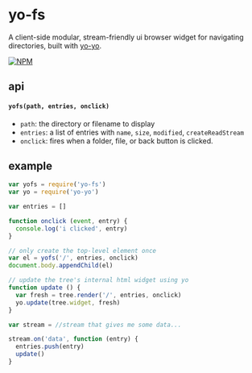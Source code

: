 # yo-fs

A client-side modular, stream-friendly ui browser widget for navigating directories, built with [yo-yo](npmjs.org/yo-yo).

[![NPM](https://nodei.co/npm/yo-fs.png)](https://nodei.co/npm/yo-fs/)

## api

#### `yofs(path, entries, onclick)`

  * `path`: the directory or filename to display
  * `entries`: a list of entries with `name`, `size`, `modified`, `createReadStream`
  * `onclick`: fires when a folder, file, or back button is clicked.

## example

```js
var yofs = require('yo-fs')
var yo = require('yo-yo')

var entries = []

function onclick (event, entry) {
  console.log('i clicked', entry)
}

// only create the top-level element once
var el = yofs('/', entries, onclick)
document.body.appendChild(el)

// update the tree's internal html widget using yo
function update () {
  var fresh = tree.render('/', entries, onclick)
  yo.update(tree.widget, fresh)
}

var stream = //stream that gives me some data...

stream.on('data', function (entry) {
  entries.push(entry)
  update()
}
```
